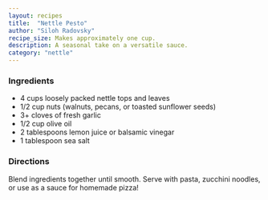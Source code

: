 ```yaml
---
layout: recipes
title:  "Nettle Pesto"
author: "Siloh Radovsky"
recipe_size: Makes approximately one cup. 
description: A seasonal take on a versatile sauce. 
category: "nettle"
---
```

### Ingredients
- 4 cups loosely packed nettle tops and leaves
- 1/2 cup nuts (walnuts, pecans, or toasted sunflower seeds)
- 3+ cloves of fresh garlic
- 1/2 cup olive oil
- 2 tablespoons lemon juice or balsamic vinegar
- 1 tablespoon sea salt

### Directions
Blend ingredients together until smooth. Serve with pasta, zucchini noodles, or use as a sauce for homemade pizza!
